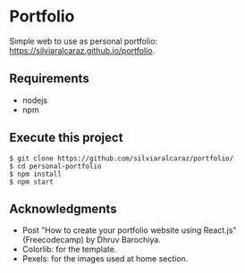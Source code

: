 # Portfolio

Simple web to use as personal portfolio: https://silviaralcaraz.github.io/portfolio.

## Requirements

- nodejs
- npm

## Execute this project
```
$ git clone https://github.com/silviaralcaraz/portfolio/
$ cd personal-portfolio
$ npm install
$ npm start
```

## Acknowledgments

- Post "How to create your portfolio website using React.js" (Freecodecamp) by Dhruv Barochiya.
- Colorlib: for the template.
- Pexels: for the images used at home section.
